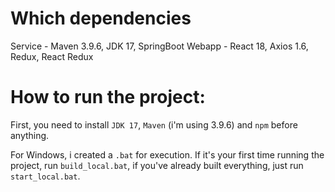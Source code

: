 # Which dependencies
Service - Maven 3.9.6, JDK 17, SpringBoot
Webapp - React 18, Axios 1.6, Redux, React Redux

# How to run the project:

First, you need to install `JDK 17`, `Maven` (i'm using 3.9.6) and `npm` before anything.

For Windows, i created a `.bat` for execution.
If it's your first time running the project, run `build_local.bat`, if you've already built everything, just run `start_local.bat`.
